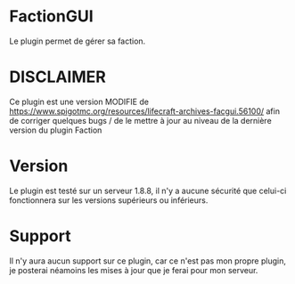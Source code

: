 # FactionGUI

Le plugin permet de gérer sa faction.

# DISCLAIMER

Ce plugin est une version MODIFIE de https://www.spigotmc.org/resources/lifecraft-archives-facgui.56100/ afin de corriger quelques bugs / de le mettre à jour au niveau de la dernière version du plugin Faction

# Version

Le plugin est testé sur un serveur 1.8.8, il n'y a aucune sécurité que celui-ci fonctionnera sur les versions supérieurs ou inférieurs.

# Support

Il n'y aura aucun support sur ce plugin, car ce n'est pas mon propre plugin, je posterai néamoins les mises à jour que je ferai pour mon serveur.
